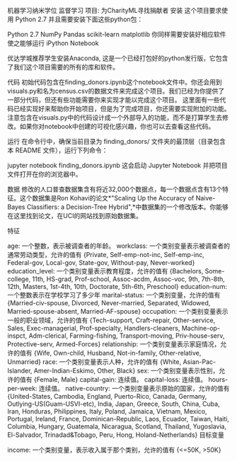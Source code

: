 机器学习纳米学位
监督学习
项目: 为CharityML寻找捐献者
安装
这个项目要求使用 Python 2.7 并且需要安装下面这些python包：

Python 2.7
NumPy
Pandas
scikit-learn
matplotlib
你同样需要安装好相应软件使之能够运行 iPython Notebook

优达学城推荐学生安装Anaconda, 这是一个已经打包好的python发行版，它包含了我们这个项目需要的所有的库和软件。

代码
初始代码包含在finding_donors.ipynb这个notebook文件中。你还会用到visuals.py和名为census.csv的数据文件来完成这个项目。我们已经为你提供了一部分代码，但还有些功能需要你来实现才能以完成这个项目。 这里面有一些代码已经实现好来帮助你开始项目，但是为了完成项目，你还需要实现附加的功能。
注意包含在visuals.py中的代码设计成一个外部导入的功能，而不是打算学生去修改。如果你对notebook中创建的可视化感兴趣，你也可以去查看这些代码。

运行
在命令行中，确保当前目录为 finding_donors/ 文件夹的最顶层（目录包含本 README 文件），运行下列命令：

jupyter notebook finding_donors.ipynb
​这会启动 Jupyter Notebook 并把项目文件打开在你的浏览器中。

数据
修改的人口普查数据集含有将近32,000个数据点，每一个数据点含有13个特征。这个数据集是Ron Kohavi的论文*"Scaling Up the Accuracy of Naive-Bayes Classifiers: a Decision-Tree Hybrid",*中数据集的一个修改版本。你能够在这里找到论文，在UCI的网站找到原始数据集。

特征

age: 一个整数，表示被调查者的年龄。
workclass: 一个类别变量表示被调查者的通常劳动类型，允许的值有 {Private, Self-emp-not-inc, Self-emp-inc, Federal-gov, Local-gov, State-gov, Without-pay, Never-worked}
education_level: 一个类别变量表示教育程度，允许的值有 {Bachelors, Some-college, 11th, HS-grad, Prof-school, Assoc-acdm, Assoc-voc, 9th, 7th-8th, 12th, Masters, 1st-4th, 10th, Doctorate, 5th-6th, Preschool}
education-num: 一个整数表示在学校学习了多少年
marital-status: 一个类别变量，允许的值有 {Married-civ-spouse, Divorced, Never-married, Separated, Widowed, Married-spouse-absent, Married-AF-spouse}
occupation: 一个类别变量表示一般的职业领域，允许的值有 {Tech-support, Craft-repair, Other-service, Sales, Exec-managerial, Prof-specialty, Handlers-cleaners, Machine-op-inspct, Adm-clerical, Farming-fishing, Transport-moving, Priv-house-serv, Protective-serv, Armed-Forces}
relationship: 一个类别变量表示家庭情况，允许的值有 {Wife, Own-child, Husband, Not-in-family, Other-relative, Unmarried}
race: 一个类别变量表示人种，允许的值有 {White, Asian-Pac-Islander, Amer-Indian-Eskimo, Other, Black}
sex: 一个类别变量表示性别，允许的值有 {Female, Male}
capital-gain: 连续值。
capital-loss: 连续值。
hours-per-week: 连续值。
native-country: 一个类别变量表示原始的国家，允许的值有 {United-States, Cambodia, England, Puerto-Rico, Canada, Germany, Outlying-US(Guam-USVI-etc), India, Japan, Greece, South, China, Cuba, Iran, Honduras, Philippines, Italy, Poland, Jamaica, Vietnam, Mexico, Portugal, Ireland, France, Dominican-Republic, Laos, Ecuador, Taiwan, Haiti, Columbia, Hungary, Guatemala, Nicaragua, Scotland, Thailand, Yugoslavia, El-Salvador, Trinadad&Tobago, Peru, Hong, Holand-Netherlands}
目标变量

income: 一个类别变量，表示收入属于那个类别，允许的值有 {<=50K, >50K}
